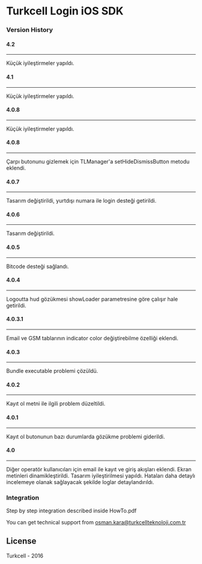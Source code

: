 # Turkcell Login iOS SDK 
### Version History
#### 4.2
---
Küçük iyileştirmeler yapıldı.

#### 4.1
---
Küçük iyileştirmeler yapıldı.

#### 4.0.8
---
Küçük iyileştirmeler yapıldı.

#### 4.0.8
---
Çarpı butonunu gizlemek için TLManager'a setHideDismissButton metodu eklendi.

#### 4.0.7
---
Tasarım değiştirildi, yurtdışı numara ile login desteği getirildi.

#### 4.0.6
---
Tasarım değiştirildi.

#### 4.0.5
---
Bitcode desteği sağlandı.

#### 4.0.4
---
Logoutta hud gözükmesi showLoader parametresine göre çalışır hale getirildi.


#### 4.0.3.1
---
Email ve GSM tablarının indicator color değiştirebilme özelliği eklendi.


#### 4.0.3
---
Bundle executable problemi çözüldü.

#### 4.0.2
---
Kayıt ol metni ile ilgili problem düzeltildi.

#### 4.0.1
---
Kayıt ol butonunun bazı durumlarda gözükme problemi giderildi.

#### 4.0
---
Diğer operatör kullanıcıları için email ile kayıt ve giriş akışları eklendi.
Ekran metinleri dinamikleştirildi.
Tasarım iyileştirilmesi yapıldı.
Hataları daha detaylı incelemeye olanak sağlayacak şekilde loglar detaylandırıldı.

### Integration
Step by step integration described inside HowTo.pdf

You can get technical support from osman.kara@turkcellteknoloji.com.tr



License
----

Turkcell - 2016






